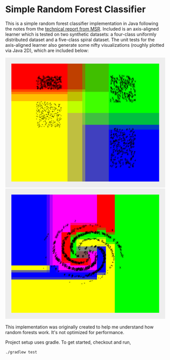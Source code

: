 # Simple Random Forest Classifier #

This is a simple random forest classifier implementation in Java following the notes from the [technical report from MSR](https://www.microsoft.com/en-us/research/wp-content/uploads/2016/02/decisionForests_MSR_TR_2011_114.pdf).
Included is an axis-aligned learner which is tested on two synthetic datasets: a four-class uniformly distributed dataset and a five-class spiral dataset.  The unit tests for the axis-aligned learner also generate some nifty visualizations (roughly plotted via Java 2D), which are included below:

![](uniform4ClassesAxisAlignedLearner.png)
![](spiral5ClassesAxisAlignedLearner.png)

This implementation was originally created to help me understand how random forests work.  It's not optimized for performance.

Project setup uses gradle.  To get started, checkout and run,

```
./gradlew test
```

